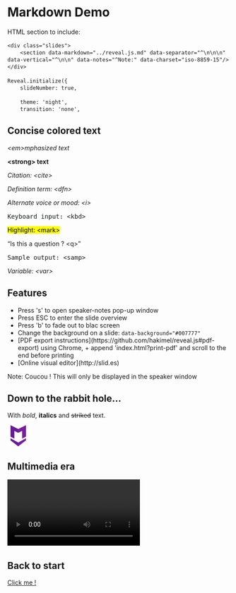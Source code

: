 # Markdown Demo

HTML section to include:

    <div class="slides">
        <section data-markdown="../reveal.js.md" data-separator="^\n\n\n" data-vertical="^\n\n" data-notes="^Note:" data-charset="iso-8859-15"/>
    </div>

    Reveal.initialize({
        slideNumber: true,

        theme: 'night',
        transition: 'none',



## Concise colored text

<link rel="stylesheet" href="../md-tags.css"/>

_&lt;em&gt;mphasized text_

**&lt;strong&gt; text**

<cite>Citation: &lt;cite&gt;</cite>

<dfn>Definition term: &lt;dfn&gt;</dfn>

<i>Alternate voice or mood: &lt;i&gt;</i>

<kbd>Keyboard input: &lt;kbd&gt;</kbd>

<mark>Highlight: &lt;mark&gt;</mark>

<q>Is this a question ? &lt;q&gt;</q>

<samp>Sample output: &lt;samp&gt;</samp>

<var>Variable: &lt;var&gt;</var>



## Features

<ul>
    <li class="fragment">Press 's' to open speaker-notes pop-up window</li>
    <li class="fragment">Press ESC to enter the slide overview</li>
    <li class="fragment">Press 'b' to fade out to blac screen</li>
    <li class="fragment">Change the background on a slide: <code>data-background="#007777"</code></li>
    <li class="fragment">[PDF export instructions](https://github.com/hakimel/reveal.js#pdf-export) using Chrome, + append 'index.html?print-pdf' and scroll to the end before printing</li>
    <li class="fragment">[Online visual editor](http://slid.es)</em></li>
</ul>

Note: Coucou ! This will only be displayed in the speaker window


## Down to the rabbit hole...

With *bold*, **italics** and ~~striked~~ text.

![alt text](https://github.com/adam-p/markdown-here/raw/master/src/common/images/icon48.png "Logo Title Text 1")


## Multimedia era

<video data-autoplay src="http://clips.vorwaerts-gmbh.de/big_buck_bunny.mp4"></video>


## Back to start

<a href="#/">Click me !</a>
